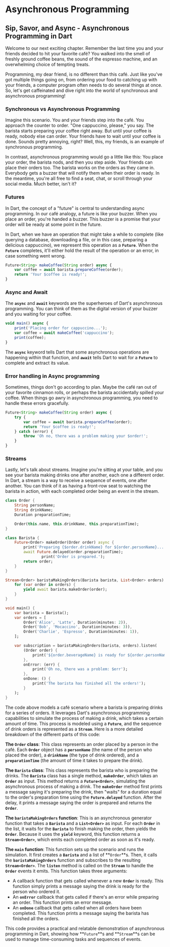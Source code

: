 # Asynchronous Programming

## **Sip, Savor, and Async - Asynchronous Programming in Dart**

Welcome to our next exciting chapter. Remember the last time you and your friends decided to hit your favorite café? You walked into the smell of freshly ground coffee beans, the sound of the espresso machine, and an overwhelming choice of tempting treats.

Programming, my dear friend, is no different than this café. Just like you've got multiple things going on, from ordering your food to catching up with your friends, a computer program often needs to do several things at once. So, let's get caffeinated and dive right into the world of synchronous and asynchronous programming!

### **Synchronous vs Asynchronous Programming**

Imagine this scenario. You and your friends step into the café. You approach the counter to order. "One cappuccino, please," you say. The barista starts preparing your coffee right away. But until your coffee is ready, nobody else can order. Your friends have to wait until your coffee is done. Sounds pretty annoying, right? Well, this, my friends, is an example of synchronous programming.

In contrast, asynchronous programming would go a little like this: You place your order, the barista nods, and then you step aside. Your friends can place their orders too. The barista works on the orders as they came in. Everybody gets a buzzer that will notify them when their order is ready. In the meantime, you're all free to find a seat, chat, or scroll through your social media. Much better, isn't it?

### **Futures**

In Dart, the concept of a "future" is central to understanding async programming. In our café analogy, a future is like your buzzer. When you place an order, you're handed a buzzer. This buzzer is a promise that your order will be ready at some point in the future.

In Dart, when we have an operation that might take a while to complete (like querying a database, downloading a file, or in this case, preparing a delicious cappuccino), we represent this operation as a **`Future`**. When the **`Future`** completes, it'll either hold the result of the operation or an error, in case something went wrong.

```jsx
Future<String> makeCoffee(String order) async {
    var coffee = await barista.prepareCoffee(order);
    return 'Your $coffee is ready!';
}
```

### **Async and Await**

The **`async`** and **`await`** keywords are the superheroes of Dart's asynchronous programming. You can think of them as the digital version of your buzzer and you waiting for your coffee.

```jsx
void main() async {
    print('Placing order for cappuccino...');
    var coffee = await makeCoffee('cappuccino');
    print(coffee);
}
```

The **`async`** keyword tells Dart that some asynchronous operations are happening within that function, and **`await`** tells Dart to wait for a **`Future`** to complete and extract its value.

### **Error handling in Async programming**

Sometimes, things don't go according to plan. Maybe the café ran out of your favorite cinnamon rolls, or perhaps the barista accidentally spilled your coffee. When things go awry in asynchronous programming, you need to handle these errors gracefully.

```jsx
Future<String> makeCoffee(String order) async {
    try {
        var coffee = await barista.prepareCoffee(order);
        return 'Your $coffee is ready!';
    } catch (error) {
        throw 'Oh no, there was a problem making your $order!';
    }
}
```

### **Streams**

Lastly, let's talk about streams. Imagine you're sitting at your table, and you see your barista making drinks one after another, each one a different order. In Dart, a stream is a way to receive a sequence of events, one after another. You can think of it as having a front-row seat to watching the barista in action, with each completed order being an event in the stream.

```dart
class Order {
    String personName;
    String drinkName;
    Duration preparationTime;

    Order(this.name, this.drinkName, this.preparationTime);
}

class Barista {
    Future<Order> makeOrder(Order order) async {
        print('Preparing {$order.drinkName} for ${order.personName}...');
        await Future.delayed(order.preparationTime);
				print('Order is prepared.');
        return order;
    }
}

Stream<Order> baristaMakingOrders(Barista barista, List<Order> orders) async* {
    for (var order in orders) {
        yield await barista.makeOrder(order);
    }
}

void main() {
    var barista = Barista();
    var orders = [
        Order('Alice', 'Latte', Duration(minutes: 2)),
        Order('Bob', 'Mocaccino', Duration(minutes: 3)),
        Order('Charlie', 'Espresso', Duration(minutes: 1)),
    ];

    var subscription = baristaMakingOrders(barista, orders).listen(
        (Order order) {
            print('${order.beverageName} is ready for ${order.personName}');
        },
        onError: (err) {
            print('Oh no, there was a problem: $err');
        },
        onDone: () {
            print('The barista has finished all the orders!');
        }
    );
}
```

The code above models a café scenario where a barista is preparing drinks for a series of orders. It leverages Dart's asynchronous programming capabilities to simulate the process of making a drink, which takes a certain amount of time. This process is modeled using a **`Future`**, and the sequence of drink orders is represented as a **`Stream`**. Here is a more detailed breakdown of the different parts of this code:

**The `Order` class**: This class represents an order placed by a person in the café. Each **`Order`** object has a **`personName`** (the name of the person who placed the order), a **`drinkName`** (the type of drink ordered), and a **`preparationTime`** (the amount of time it takes to prepare the drink).

**The `Barista` class**: This class represents the barista who is preparing the drinks. The **`Barista`** class has a single method, **`makeOrder`**, which takes an **`Order`** as input. This method returns a **`Future<Order>`**, simulating the asynchronous process of making a drink. The **`makeOrder`** method first prints a message saying it's preparing the drink, then "waits" for a duration equal to the order's preparation time using the **`Future.delayed`** function. After the delay, it prints a message saying the order is prepared and returns the **`Order`**.

**The `baristaMakingOrders` function**: This is an asynchronous generator function that takes a **`Barista`** and a **`List<Order>`** as input. For each **`Order`** in the list, it waits for the **`Barista`** to finish making the order, then yields the **`Order`**. Because it uses the **`yield`** keyword, this function returns a **`Stream<Order>`**, which emits each completed order as soon as it's ready.

**The `main` function**: This function sets up the scenario and runs the simulation. It first creates a **`Barista`** and a list of **`Order`**s. Then, it calls the **`baristaMakingOrders`** function and subscribes to the resulting **`Stream<Order>`**. The **`listen`** method is called on the **`Stream`** to handle the **`Order`** events it emits. This function takes three arguments:

- A callback function that gets called whenever a new **`Order`** is ready. This function simply prints a message saying the drink is ready for the person who ordered it.
- An **`onError`** callback that gets called if there's an error while preparing an order. This function prints an error message.
- An **`onDone`** callback that gets called when all orders have been completed. This function prints a message saying the barista has finished all the orders.

This code provides a practical and relatable demonstration of asynchronous programming in Dart, showing how **`Future`**s and **`Stream`**s can be used to manage time-consuming tasks and sequences of events.
